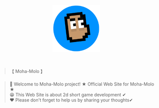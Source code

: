 <div align="center">
  <img src="logo.png" alt="ttk logo" width="150">
  <br><br><br>
</div>

>【 Moha-Molo 】

###
> 👋 Welcome to Moha-Molo project! ★ Official Web Site for Moha-Molo ★ <br>
> 😁 This Web Site is about 2d short game development ✔ <br>
> ❤ Please don't forget to help us by sharing your thoughts✔ <br>
##

